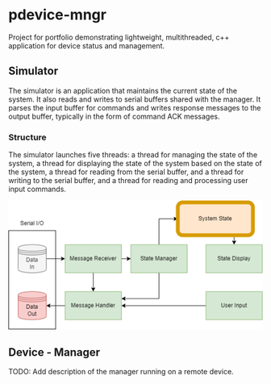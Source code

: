 # pdevice-mngr

Project for portfolio demonstrating lightweight, multithreaded, c++ application for device status and management.

## Simulator

The simulator is an application that maintains the current state of the system. It also reads and writes to serial buffers shared with the manager. It parses the input buffer for commands and writes response messages to the output buffer, typically in the form of command ACK messages.

### Structure

The simulator launches five threads: a thread for managing the state of the system, a thread for displaying the state of the system based on the state of the system, a thread for reading from the serial buffer, and a thread for writing to the serial buffer, and a thread for reading and processing user input commands.

[![My Image](images/sim_struct.png)](README.md)

## Device - Manager

TODO: Add description of the manager running on a remote device.
